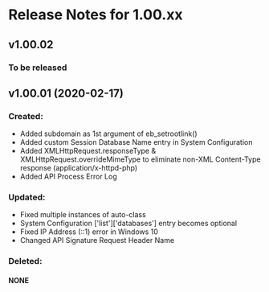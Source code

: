 # Release Notes for 1.00.xx

## v1.00.02
### To be released

## v1.00.01 (2020-02-17)

### Created:
- Added subdomain as 1st argument of eb_setrootlink()
- Added custom Session Database Name entry in System Configuration
- Added XMLHttpRequest.responseType & XMLHttpRequest.overrideMimeType to eliminate non-XML Content-Type response (application/x-httpd-php)
- Added API Process Error Log

### Updated:
- Fixed multiple instances of auto-class
- System Configuration ['list']['databases'] entry becomes optional
- Fixed IP Address (::1) error in Windows 10
- Changed API Signature Request Header Name

### Deleted:
#### NONE

